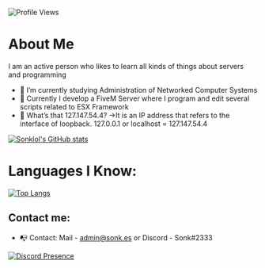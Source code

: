 ![Profile Views](https://komarev.com/ghpvc/?username=sonklol)

# About Me

I am an active person who likes to learn all kinds of things about servers and programming
- 🌱 I’m currently studying Administration of Networked Computer Systems
- 🔭 Currently I develop a FiveM Server where I program and edit several scripts related to ESX Framework 
- 💬 What’s that 127.147.54.4?
      ->It is an IP address that refers to the interface of loopback. 127.0.0.1 or localhost = 127.147.54.4

[![Sonklol's GitHub stats](https://github-readme-stats.vercel.app/api?username=sonklol&theme=radical)](https://github.com/Sonklol)

# Languages I Know:

[![Top Langs](https://github-readme-stats.vercel.app/api/top-langs/?username=sonklol&layout=compact)](https://github.com/Sonklol)

## Contact me:
- 📭 Contact: Mail - admin@sonk.es or Discord - Sonk#2333
<!--
**Sonklol/Sonklol** is a ✨ _special_ ✨ repository because its `README.md` (this file) appears on your GitHub profile.

Here are some ideas to get you started:

- 🔭 I’m currently working on ...
- 🌱 I’m currently learning ...
- 👯 I’m looking to collaborate on ...
- 🤔 I’m looking for help with ...
- 💬 Ask me about ...
- 📫 How to reach me: ...
- 😄 Pronouns: ...
- ⚡ Fun fact: ...
-->

[![Discord Presence](https://lanyard.cnrad.dev/api/427872717027672065)](https://discord.com/users/427872717027672065)
